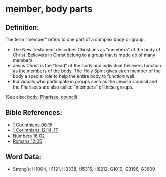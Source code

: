 # member, body parts

## Definition:

The term “member” refers to one part of a complex body or group.

* The New Testament describes Christians as “members” of the body of Christ. Believers in Christ belong to a group that is made up of many members.
* Jesus Christ is the “head” of the body and individual believers function as the members of the body. The Holy Spirit gives each member of the body a special role to help the entire body to function well.
* Individuals who participate in groups such as the Jewish Council and the Pharisees are also called “members” of these groups.

(See also: [body](../kt/body.md), [Pharisee](../kt/pharisee.md), [council](../other/council.md))

## Bible References:

* [1 Corinthians 06:15](rc://en/tn/help/1co/06/15)
* [1 Corinthians 12:14-17](rc://en/tn/help/1co/12/14)
* [Numbers 16:02](rc://en/tn/help/num/16/02)
* [Romans 12:05](rc://en/tn/help/rom/12/05)

## Word Data:

* Strong’s: H1004, H1121, H3338, H5315, H8212, G1010, G3196, G3609
